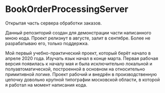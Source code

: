 # BookOrderProcessingServer
Открытая часть сервера обработки заказов.

Данный репозиторий создан для демонстрации части написанного мною кода. Проект релизнут в августе, залит в сентябре. Более не разрабатываю его, только поддержка.

Мой первый учебно-практический проект, который берёт начало в апреле 2020 года. Изучать язык начал в конце марта. Первая рабочая версия появилась к началу мая и была исключительно локальной и полуавтоматической, построенной в основном на относительно примитивной логике. Проект рабочий и внедрён в производственную цепочку довольно крупной типографии московской области, в которой я работал на момент написания кода.
